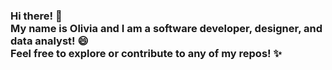 ### Hi there! 👋 <br> My name is Olivia and I am a software developer, designer, and data analyst! 😄 <br> Feel free to explore or contribute to any of my repos! ✨

<!--
**oliviawarner/oliviawarner** is a ✨ _special_ ✨ repository because its `README.md` (this file) appears on your GitHub profile.

Here are some ideas to get you started:

- 🔭 I’m currently working on ...
- 🌱 I’m currently learning ...
- 👯 I’m looking to collaborate on ...
- 🤔 I’m looking for help with ...
- 💬 Ask me about ...
- 📫 How to reach me: ...
- 😄 Pronouns: ...
- ⚡ Fun fact: ...
-->
